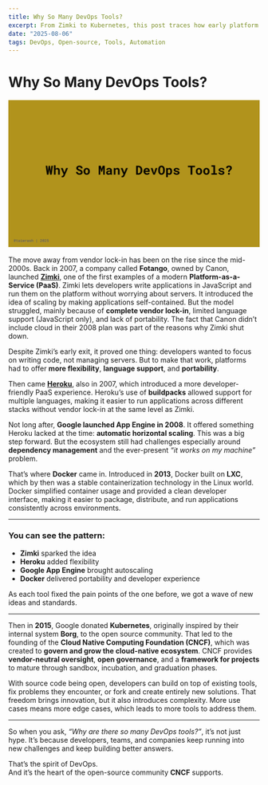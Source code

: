 ```yaml
---
title: Why So Many DevOps Tools?
excerpt: From Zimki to Kubernetes, this post traces how early platform limitations, developer needs, and the rise of open source gave birth to the explosion of DevOps tooling we see today. It’s not just complexity, it’s evolution driven by real problems and better ideas.
date: "2025-08-06"
tags: DevOps, Open-source, Tools, Automation
---
```


# Why So Many DevOps Tools?


![DevOps Tools Landscape](article-images/why-so-many-devops-tools/why-so-many-cover.png)

The move away from vendor lock-in has been on the rise since the mid-2000s. Back in 2007, a company called **Fotango**, owned by Canon, launched [**Zimki**](https://www.zimki.com/info/whyzimki.html), one of the first examples of a modern **Platform-as-a-Service (PaaS)**. Zimki lets developers write applications in JavaScript and run them on the platform without worrying about servers. It introduced the idea of scaling by making applications self-contained. But the model struggled, mainly because of **complete vendor lock-in**, limited language support (JavaScript only), and lack of portability. The fact that Canon didn’t include cloud in their 2008 plan was part of the reasons why Zimki shut down.

Despite Zimki’s early exit, it proved one thing: developers wanted to focus on writing code, not managing servers. But to make that work, platforms had to offer **more flexibility**, **language support**, and **portability**.

Then came [**Heroku**](https://web.archive.org/web/20081202031219/http://heroku.com/), also in 2007, which introduced a more developer-friendly PaaS experience. Heroku’s use of **buildpacks** allowed support for multiple languages, making it easier to run applications across different stacks without vendor lock-in at the same level as Zimki.

Not long after, **Google launched App Engine in 2008**. It offered something Heroku lacked at the time: **automatic horizontal scaling**. This was a big step forward. But the ecosystem still had challenges especially around **dependency management** and the ever-present _“it works on my machine”_ problem.

That’s where **Docker** came in. Introduced in **2013**, Docker built on **LXC**, which by then was a stable containerization technology in the Linux world. Docker simplified container usage and provided a clean developer interface, making it easier to package, distribute, and run applications consistently across environments.

---

### You can see the pattern:

- **Zimki** sparked the idea  
- **Heroku** added flexibility  
- **Google App Engine** brought autoscaling  
- **Docker** delivered portability and developer experience

As each tool fixed the pain points of the one before, we got a wave of new ideas and standards.

---

Then in **2015**, Google donated **Kubernetes**, originally inspired by their internal system **Borg**, to the open source community. That led to the founding of the **Cloud Native Computing Foundation (CNCF)**, which was created to **govern and grow the cloud-native ecosystem**. CNCF provides **vendor-neutral oversight**, **open governance**, and a **framework for projects** to mature through sandbox, incubation, and graduation phases.

With source code being open, developers can build on top of existing tools, fix problems they encounter, or fork and create entirely new solutions. That freedom brings innovation, but it also introduces complexity. More use cases means more edge cases, which leads to more tools to address them.

---

So when you ask, _“Why are there so many DevOps tools?”_, it’s not just hype. It’s because developers, teams, and companies keep running into new challenges and keep building better answers.

That’s the spirit of DevOps.  
And it’s the heart of the open-source community **CNCF** supports.



